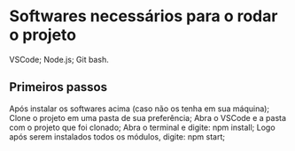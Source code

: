 # Softwares necessários para o rodar o projeto
VSCode;
Node.js;
Git bash.

## Primeiros passos
Após instalar os softwares acima (caso não os tenha em sua máquina);
Clone o projeto em uma pasta de sua preferência;
Abra o VSCode e a pasta com o projeto que foi clonado;
Abra o terminal e digite: npm install;
Logo após serem instalados todos os módulos, digite: npm start;
